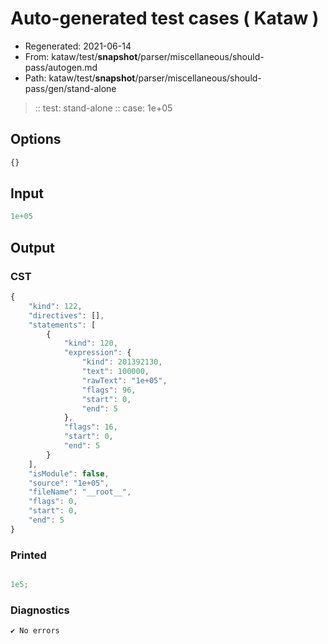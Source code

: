 # Auto-generated test cases ( Kataw )
- Regenerated: 2021-06-14
- From: kataw/test/__snapshot__/parser/miscellaneous/should-pass/autogen.md
- Path: kataw/test/__snapshot__/parser/miscellaneous/should-pass/gen/stand-alone
> :: test: stand-alone
> :: case: 1e+05
## Options

`````js
{}
`````
## Input

`````js
1e+05
`````
## Output

### CST

```javascript
{
    "kind": 122,
    "directives": [],
    "statements": [
        {
            "kind": 120,
            "expression": {
                "kind": 201392130,
                "text": 100000,
                "rawText": "1e+05",
                "flags": 96,
                "start": 0,
                "end": 5
            },
            "flags": 16,
            "start": 0,
            "end": 5
        }
    ],
    "isModule": false,
    "source": "1e+05",
    "fileName": "__root__",
    "flags": 0,
    "start": 0,
    "end": 5
}
```

### Printed

```javascript

1e5;

```

### Diagnostics

```javascript
✔ No errors
```

